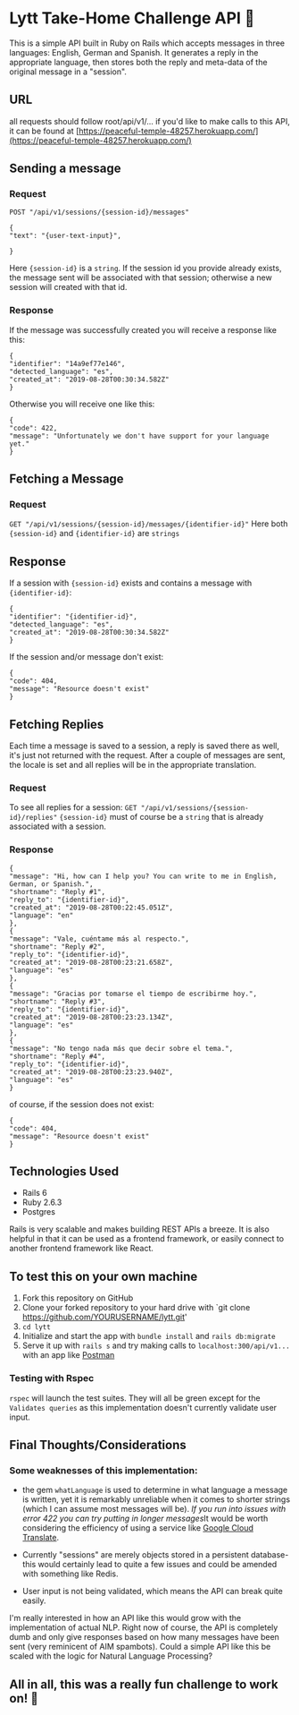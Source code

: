 # Lytt Take-Home Challenge API 🎉

This is a simple API built in Ruby on Rails which accepts messages in three languages: English, German and Spanish. It generates a reply in the appropriate language, then stores both the reply and 
meta-data of the original message in a "session". 

## URL
all requests should follow root/api/v1/...
if you'd like to make calls to this API, it can be found at [https://peaceful-temple-48257.herokuapp.com/](https://peaceful-temple-48257.herokuapp.com/)

## Sending a message

### Request

`POST "/api/v1/sessions/{session-id}/messages"`
```
{
"text": "{user-text-input}",

}
```
Here `{session-id}`  is a `string`. If the session id you provide already exists, the message sent will be associated with that session; otherwise a new session will created with that id. 

### Response

If the message was successfully created you will receive a response like this:
``` 
{
"identifier": "14a9ef77e146",
"detected_language": "es",
"created_at": "2019-08-28T00:30:34.582Z"
}
```

Otherwise you will receive one like this:
``` 
{
"code": 422,
"message": "Unfortunately we don't have support for your language yet."
}
```


## Fetching a Message

### Request

`GET "/api/v1/sessions/{session-id}/messages/{identifier-id}"`
Here both `{session-id}` and `{identifier-id}` are `strings`

## Response

If a session with `{session-id}` exists and contains a message with `{identifier-id}`: 
```
{
"identifier": "{identifier-id}",
"detected_language": "es",
"created_at": "2019-08-28T00:30:34.582Z"
}
```
If the session and/or message don't exist:
``` 
{
"code": 404,
"message": "Resource doesn't exist"
}
```
## Fetching Replies
Each time a message is saved to a session, a reply is saved there as well, it's just not returned with the request. After a couple of messages are sent, 
the locale is set and all replies will be in the appropriate translation. 

### Request

To see all replies for a session:
`GET "/api/v1/sessions/{session-id}/replies"`
`{session-id}` must of course be a `string` that is already associated with a session.
### Response
```
{
"message": "Hi, how can I help you? You can write to me in English, German, or Spanish.",
"shortname": "Reply #1",
"reply_to": "{identifier-id}",
"created_at": "2019-08-28T00:22:45.051Z",
"language": "en"
},
{
"message": "Vale, cuéntame más al respecto.",
"shortname": "Reply #2",
"reply_to": "{identifier-id}",
"created_at": "2019-08-28T00:23:21.658Z",
"language": "es"
},
{
"message": "Gracias por tomarse el tiempo de escribirme hoy.",
"shortname": "Reply #3",
"reply_to": "{identifier-id}",
"created_at": "2019-08-28T00:23:23.134Z",
"language": "es"
},
{
"message": "No tengo nada más que decir sobre el tema.",
"shortname": "Reply #4",
"reply_to": "{identifier-id}",
"created_at": "2019-08-28T00:23:23.940Z",
"language": "es"
}
```
of course, if the session does not exist:
```
{
"code": 404,
"message": "Resource doesn't exist"
}
```

## Technologies Used
* Rails 6 
* Ruby 2.6.3
* Postgres

Rails is very scalable and makes building REST APIs a breeze. It is also helpful in that it can be used as a frontend framework, or easily connect to another frontend framework like React.
## To test this on your own machine
1. Fork this repository on GitHub
2. Clone your forked repository to your hard drive with `git clone https://github.com/YOURUSERNAME/lytt.git'
3. `cd lytt`
4. Initialize and start the app with `bundle install` and `rails db:migrate`
5. Serve it up with `rails s` and try making calls to `localhost:300/api/v1...` with an app like [Postman](https://www.getpostman.com)

### Testing with Rspec

`rspec` will launch the test suites. They  will all be green except for the `Validates queries` as this implementation doesn't currently validate user input.
## Final Thoughts/Considerations

### Some weaknesses of this implementation: 

   * the gem `whatLanguage` is used to determine in what language a message is written, yet it is remarkably unreliable when it comes to shorter strings (which I can assume most messages will be). *If you run into issues with error 422 you can try putting in longer messages*It would be worth considering the efficiency of using a service like [Google Cloud Translate](https://cloud.google.com/translate/docs/detecting-language).
   
   * Currently "sessions" are merely objects stored in a persistent database- this would certainly lead to quite a few issues and could be amended with something like Redis.
   
   * User input is not being validated, which means the API can break quite easily.
   
   I'm really interested in how an API like this would grow with the implementation of actual NLP. Right now of course, the API is completely dumb and only give responses based on how many messages have been sent (very reminicent of AIM spambots). Could a simple API like this be scaled with the logic for Natural Language Processing?
   
   ## All in all, this was a really fun challenge to work on! 🤘 
    

